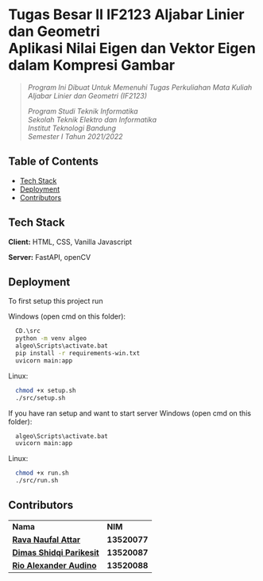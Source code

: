 # Tugas Besar II IF2123 Aljabar Linier dan Geometri <br/> Aplikasi Nilai Eigen dan Vektor Eigen dalam Kompresi Gambar
> _Program Ini Dibuat Untuk Memenuhi Tugas Perkuliahan Mata Kuliah Aljabar Linier dan Geometri (IF2123)_ <br/>
>
> _Program Studi Teknik Informatika <br/>
> Sekolah Teknik Elektro dan Informatika <br/>
> Institut Teknologi Bandung <br/>
> Semester I Tahun 2021/2022 <br/>_

## Table of Contents
* [Tech Stack](#tech-stack)
* [Deployment](#deployment)
* [Contributors](#contributors)

## Tech Stack

**Client:** HTML, CSS, Vanilla Javascript

**Server:** FastAPI, openCV

## Deployment

To first setup this project run

Windows (open cmd on this folder):
```bash
  CD.\src
  python -m venv algeo
  algeo\Scripts\activate.bat
  pip install -r requirements-win.txt
  uvicorn main:app
```
Linux:
```bash
  chmod +x setup.sh
  ./src/setup.sh
```

If you have ran setup and want to start server
Windows (open cmd on this folder):
```bash
  algeo\Scripts\activate.bat
  uvicorn main:app
```
Linux:
```bash
  chmod +x run.sh
  ./src/run.sh
```

## Contributors
<table>
    <tr>
      <td><b>Nama</b></td>
      <td><b>NIM</b></td>
    </tr>
    <tr>
      <td><a href="https://github.com/sivaren"><b>Rava Naufal Attar</b></a></td>
      <td><b>13520077</b></td>
    </tr>
    <tr>
      <td><a href="https://github.com/dParikesit"><b>Dimas Shidqi Parikesit</b></a></td>
      <td><b>13520087</b></td>
    </tr>
    <tr>
      <td><a href="https://github.com/Audino723"><b>Rio Alexander Audino</b></a></td>
      <td><b>13520088</b></td>
    </tr>
</table>
